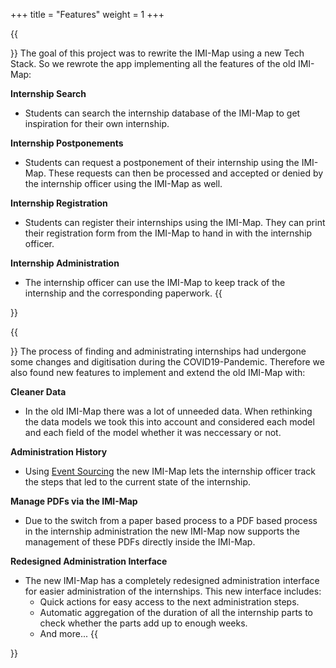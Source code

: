 +++
title = "Features"
weight = 1
+++


{{<section title="The Old" >}}
The goal of this project was to rewrite the IMI-Map using a new Tech Stack. So we rewrote the app implementing all the features of the old IMI-Map:

**Internship Search**
* Students can search the internship database of the IMI-Map to get inspiration for their own internship.

**Internship Postponements**
* Students can request a postponement of their internship using the IMI-Map. These requests can then be processed and accepted or denied by the internship officer using the IMI-Map as well.

**Internship Registration**
* Students can register their internships using the IMI-Map. They can print their registration form from the IMI-Map to hand in with the internship officer.

**Internship Administration**
* The internship officer can use the IMI-Map to keep track of the internship and the corresponding paperwork.
{{</section>}}

{{<section title="The New">}}
The process of finding and administrating internships had undergone some changes and digitisation during the COVID19-Pandemic. Therefore we also found new features to implement and extend the old IMI-Map with:

**Cleaner Data**
* In the old IMI-Map there was a lot of unneeded data. When rethinking the data models we took this into account and considered each model and each field of the model whether it was neccessary or not.

**Administration History**
* Using [Event Sourcing](https://martinfowler.com/eaaDev/EventSourcing.html) the new IMI-Map lets the internship officer track the steps that led to the current state of the internship. 

**Manage PDFs via the IMI-Map**
* Due to the switch from a paper based process to a PDF based process in the internship administration the new IMI-Map now supports the management of these PDFs directly inside the IMI-Map.

**Redesigned Administration Interface**
* The new IMI-Map has a completely redesigned administration interface for easier administration of the internships. This new interface includes:
  * Quick actions for easy access to the next administration steps.
  * Automatic aggregation of the duration of all the internship parts to check whether the parts add up to enough weeks.
  * And more...
{{</section>}}
